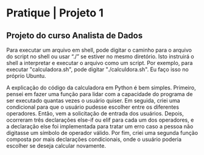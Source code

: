 <h1> Pratique | Projeto 1 </h1>
<h2> Projeto do curso Analista de Dados </h2>
<p> Para executar um arquivo em shell, pode digitar o caminho para o arquivo do script no shell ou usar “./” se estiver no mesmo diretório. Isto instruirá o shell a interpretar e executar o arquivo como um script. Por exemplo, para executar "calculadora.sh", pode digitar "./calculdora.sh". Eu faço isso no próprio Ubuntu. </p>
<p> A explicação do código da calculadora em Python é bem simples. Primeiro, pensei em fazer uma função para lidar com a capacidade do programa de ser executado quantas vezes o usuário quiser. Em seguida, criei uma condicional para que o usuário pudesse escolher entre os diferentes operadores. Então, vem a solicitação de entrada dos usuários. Depois, ocorreram três declarações else-if ou elif para cada um dos operadores, e a declaração else foi implementada para tratar um erro caso a pessoa não digitasse um símbolo de operador válido. Por fim, criei uma segunda função composta por mais declarações condicionais, onde o usuário poderia escolher se deseja calcular novamente. </p>
